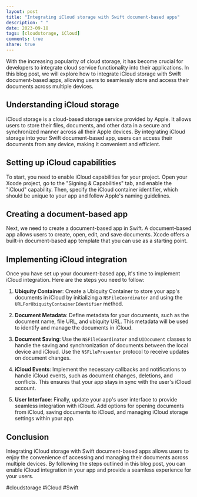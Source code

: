 ```yaml
---
layout: post
title: "Integrating iCloud storage with Swift document-based apps"
description: " "
date: 2023-09-18
tags: [cloudstorage, iCloud]
comments: true
share: true
---
```


With the increasing popularity of cloud storage, it has become crucial for developers to integrate cloud service functionality into their applications. In this blog post, we will explore how to integrate iCloud storage with Swift document-based apps, allowing users to seamlessly store and access their documents across multiple devices.

## Understanding iCloud storage

iCloud storage is a cloud-based storage service provided by Apple. It allows users to store their files, documents, and other data in a secure and synchronized manner across all their Apple devices. By integrating iCloud storage into your Swift document-based app, users can access their documents from any device, making it convenient and efficient.

## Setting up iCloud capabilities

To start, you need to enable iCloud capabilities for your project. Open your Xcode project, go to the "Signing & Capabilities" tab, and enable the "iCloud" capability. Then, specify the iCloud container identifier, which should be unique to your app and follow Apple's naming guidelines.

## Creating a document-based app

Next, we need to create a document-based app in Swift. A document-based app allows users to create, open, edit, and save documents. Xcode offers a built-in document-based app template that you can use as a starting point.

## Implementing iCloud integration

Once you have set up your document-based app, it's time to implement iCloud integration. Here are the steps you need to follow:

1. **Ubiquity Container**: Create a Ubiquity Container to store your app's documents in iCloud by initializing a `NSFileCoordinator` and using the `URLForUbiquityContainerIdentifier` method.

2. **Document Metadata**: Define metadata for your documents, such as the document name, file URL, and ubiquity URL. This metadata will be used to identify and manage the documents in iCloud.

3. **Document Saving**: Use the `NSFileCoordinator` and `UIDocument` classes to handle the saving and synchronization of documents between the local device and iCloud. Use the `NSFilePresenter` protocol to receive updates on document changes.

4. **iCloud Events**: Implement the necessary callbacks and notifications to handle iCloud events, such as document changes, deletions, and conflicts. This ensures that your app stays in sync with the user's iCloud account.

5. **User Interface**: Finally, update your app's user interface to provide seamless integration with iCloud. Add options for opening documents from iCloud, saving documents to iCloud, and managing iCloud storage settings within your app.

## Conclusion

Integrating iCloud storage with Swift document-based apps allows users to enjoy the convenience of accessing and managing their documents across multiple devices. By following the steps outlined in this blog post, you can enable iCloud integration in your app and provide a seamless experience for your users.

#cloudstorage #iCloud #Swift